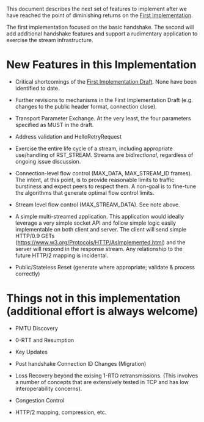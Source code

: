 This document describes the next set of features to implement after we have reached the point of diminishing returns on the [First Implementation](https://github.com/quicwg/base-drafts/wiki/First-Implementation).

The first implementation focused on the basic handshake. The second will add additional handshake features and support a rudimentary application to exercise the stream infrastructure.

# New Features in this Implementation

* Critical shortcomings of the [First Implementation Draft](https://github.com/quicwg/base-drafts/wiki/First-Implementation-Draft). None have been identified to date.

* Further revisions to mechanisms in the First Implementation Draft (e.g. changes to the public header format, connection close).

* Transport Parameter Exchange. At the very least, the four parameters specified as MUST in the draft.

* Address validation and HelloRetryRequest

* Exercise the entire life cycle of a stream, including appropriate use/handling of RST_STREAM. Streams are *bidirectional*, regardless of ongoing issue discussion.

* Connection-level flow control (MAX_DATA, MAX_STREAM_ID frames). The intent, at this point, is to provide reasonable limits to traffic burstiness and expect peers to respect them. A non-goal is to fine-tune the algorithms that generate optimal flow control limits.

* Stream level flow control (MAX_STREAM_DATA). See note above.

* A simple multi-streamed application. This application would ideally leverage a very simple socket API and follow simple logic easily implementable on both client and server. The client will send simple HTTP/0.9 GETs (https://www.w3.org/Protocols/HTTP/AsImplemented.html) and the server will respond in the response stream. Any relationship to the future HTTP/2 mapping is incidental.

* Public/Stateless Reset (generate where appropriate; validate & process correctly)

# Things not in this implementation (additional effort is always welcome)

* PMTU Discovery

* 0-RTT and Resumption

* Key Updates

* Post handshake Connection ID Changes (Migration)

* Loss Recovery beyond the exising 1-RTO retransmissions. (This involves a number of concepts that are extensively tested in TCP and has low interoperability concerns).

* Congestion Control

* HTTP/2 mapping, compression, etc.